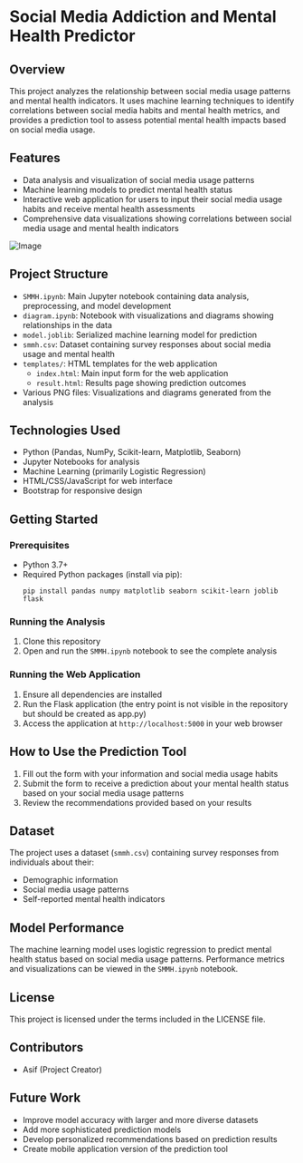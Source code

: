 # Social Media Addiction and Mental Health Predictor

## Overview
This project analyzes the relationship between social media usage patterns and mental health indicators. It uses machine learning techniques to identify correlations between social media habits and mental health metrics, and provides a prediction tool to assess potential mental health impacts based on social media usage.

## Features
- Data analysis and visualization of social media usage patterns
- Machine learning models to predict mental health status
- Interactive web application for users to input their social media usage habits and receive mental health assessments
- Comprehensive data visualizations showing correlations between social media usage and mental health indicators

![Image](https://github.com/user-attachments/assets/e3dcbb7f-19ed-4705-b650-7560ddf8b834)

## Project Structure
- `SMMH.ipynb`: Main Jupyter notebook containing data analysis, preprocessing, and model development
- `diagram.ipynb`: Notebook with visualizations and diagrams showing relationships in the data
- `model.joblib`: Serialized machine learning model for prediction
- `smmh.csv`: Dataset containing survey responses about social media usage and mental health
- `templates/`: HTML templates for the web application
  - `index.html`: Main input form for the web application
  - `result.html`: Results page showing prediction outcomes
- Various PNG files: Visualizations and diagrams generated from the analysis

## Technologies Used
- Python (Pandas, NumPy, Scikit-learn, Matplotlib, Seaborn)
- Jupyter Notebooks for analysis
- Machine Learning (primarily Logistic Regression)
- HTML/CSS/JavaScript for web interface
- Bootstrap for responsive design

## Getting Started

### Prerequisites
- Python 3.7+
- Required Python packages (install via pip):
  ```
  pip install pandas numpy matplotlib seaborn scikit-learn joblib flask
  ```

### Running the Analysis
1. Clone this repository
2. Open and run the `SMMH.ipynb` notebook to see the complete analysis

### Running the Web Application
1. Ensure all dependencies are installed
2. Run the Flask application (the entry point is not visible in the repository but should be created as app.py)
3. Access the application at `http://localhost:5000` in your web browser

## How to Use the Prediction Tool
1. Fill out the form with your information and social media usage habits
2. Submit the form to receive a prediction about your mental health status based on your social media usage patterns
3. Review the recommendations provided based on your results

## Dataset
The project uses a dataset (`smmh.csv`) containing survey responses from individuals about their:
- Demographic information
- Social media usage patterns
- Self-reported mental health indicators

## Model Performance
The machine learning model uses logistic regression to predict mental health status based on social media usage patterns. Performance metrics and visualizations can be viewed in the `SMMH.ipynb` notebook.

## License
This project is licensed under the terms included in the LICENSE file.

## Contributors
- Asif (Project Creator)

## Future Work
- Improve model accuracy with larger and more diverse datasets
- Add more sophisticated prediction models
- Develop personalized recommendations based on prediction results
- Create mobile application version of the prediction tool 
